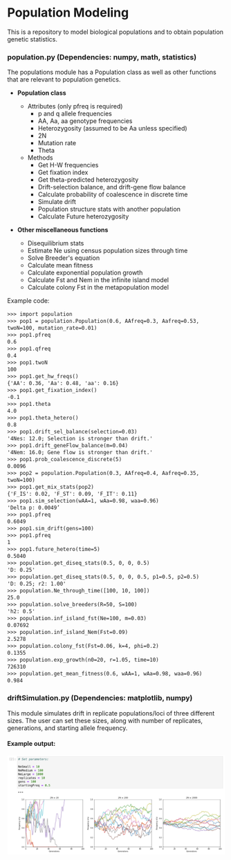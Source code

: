 # Population Modeling

This is a repository to model biological populations and to obtain population genetic statistics.

### population.py (Dependencies: numpy, math, statistics)

The populations module has a Population class as well as other functions that are relevant to population genetics. 

- <strong>Population class</strong>
    - Attributes (only pfreq is required)
        - p and q allele frequencies  
        - AA, Aa, aa genotype frequencies  
        - Heterozygosity (assumed to be Aa unless specified)  
        - 2N  
        - Mutation rate  
        - Theta
    - Methods
        - Get H-W frequencies  
        - Get fixation index
        - Get theta-predicted heterozygosity
        - Drift-selection balance, and drift-gene flow balance  
        - Calculate probability of coalescence in discrete time
        - Simulate drift  
        - Population structure stats with another population  
        - Calculate Future heterozygosity

- <strong>Other miscellaneous functions</strong>
    - Disequilibrium stats  
    - Estimate Ne using census population sizes through time 
    - Solve Breeder's equation  
    - Calculate mean fitness  
    - Calculate exponential population growth  
    - Calculate Fst and Nem in the infinite island model
    - Calculate colony Fst in the metapopulation model

 

Example code:
```
>>> import population
>>> pop1 = population.Population(0.6, AAfreq=0.3, Aafreq=0.53, twoN=100, mutation_rate=0.01)
>>> pop1.pfreq
0.6
>>> pop1.qfreq
0.4
>>> pop1.twoN
100
>>> pop1.get_hw_freqs()
{'AA': 0.36, 'Aa': 0.48, 'aa': 0.16}
>>> pop1.get_fixation_index()
-0.1
>>> pop1.theta
4.0
>>> pop1.theta_hetero()
0.8
>>> pop1.drift_sel_balance(selection=0.03)
'4Nes: 12.0; Selection is stronger than drift.'
>>> pop1.drift_geneFlow_balance(m=0.04)
'4Nem: 16.0; Gene flow is stronger than drift.'
>>> pop1.prob_coalescence_discrete(5)
0.0096
>>> pop2 = population.Population(0.3, AAfreq=0.4, Aafreq=0.35, twoN=100)
>>> pop1.get_mix_stats(pop2)
{'F_IS': 0.02, 'F_ST': 0.09, 'F_IT': 0.11}
>>> pop1.sim_selection(wAA=1, wAa=0.98, waa=0.96)
'Delta p: 0.0049’
>>> pop1.pfreq
0.6049
>>> pop1.sim_drift(gens=100)
>>> pop1.pfreq
1
>>> pop1.future_hetero(time=5)
0.5040
>>> population.get_diseq_stats(0.5, 0, 0, 0.5)
'D: 0.25'
>>> population.get_diseq_stats(0.5, 0, 0, 0.5, p1=0.5, p2=0.5)
'D: 0.25; r2: 1.00'
>>> population.Ne_through_time([100, 10, 100])
25.0
>>> population.solve_breeders(R=50, S=100)
'h2: 0.5'
>>> population.inf_island_fst(Ne=100, m=0.03)
0.07692
>>> population.inf_island_Nem(Fst=0.09)
2.5278
>>> population.colony_fst(Fst=0.06, k=4, phi=0.2)
0.1355
>>> population.exp_growth(n0=20, r=1.05, time=10)
726310
>>> population.get_mean_fitness(0.6, wAA=1, wAa=0.98, waa=0.96)
0.984
```

### driftSimulation.py (Dependencies: matplotlib, numpy)

 This module simulates drift in replicate populations/loci of three different sizes. The user can set these sizes, along with number of replicates, generations, and starting allele frequency.

#### Example output:

![title](driftSimulation.png)
